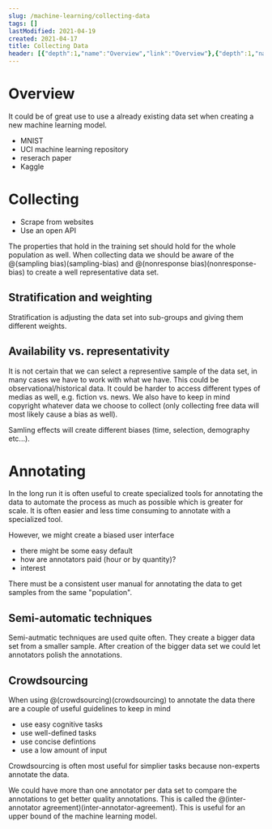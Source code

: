 ```yaml
---
slug: /machine-learning/collecting-data
tags: []
lastModified: 2021-04-19
created: 2021-04-17
title: Collecting Data
header: [{"depth":1,"name":"Overview","link":"Overview"},{"depth":1,"name":"Collecting","link":"Collecting"},{"depth":2,"name":"Stratification and weighting","link":"Stratification-and-weighting"},{"depth":2,"name":"Availability vs. representativity","link":"Availability-vs.-representativity"},{"depth":1,"name":"Annotating","link":"Annotating"},{"depth":2,"name":"Semi-automatic techniques","link":"Semi-automatic-techniques"},{"depth":2,"name":"Crowdsourcing","link":"Crowdsourcing"}]
---
```


# Overview

It could be of great use to use a already existing data set when creating a new machine learning model.

- MNIST
- UCI machine learning repository
- reserach paper
- Kaggle

# Collecting

- Scrape from websites
- Use an open API

The properties that hold in the training set should hold for the whole population as well. When collecting data we should be aware of the @(sampling bias)(sampling-bias) and @(nonresponse bias)(nonresponse-bias) to create a well representative data set.

## Stratification and weighting
Stratification is adjusting the data set into sub-groups and giving them different weights.

## Availability vs. representativity
It is not certain that we can select a representive sample of the data set, in many cases we have to work with what we have. This could be observational/historical data. It could be harder to access different types of medias as well, e.g. fiction vs. news. We also have to keep in mind copyright whatever data we choose to collect (only collecting free data will most likely cause a bias as well).

Samling effects will create different biases (time, selection, demography etc...).

# Annotating
In the long run it is often useful to create specialized tools for annotating the data to automate the process as much as possible which is greater for scale. It is often easier and less time consuming to annotate with a specialized tool.

However, we might create a biased user interface
- there might be some easy default
- how are annotators paid (hour or by quantity)?
- interest

There must be a consistent user manual for annotating the data to get samples from the same "population".

## Semi-automatic techniques
Semi-autmatic techniques are used quite often. They create a bigger data set from a smaller sample. After creation of the bigger data set we could let annotators polish the annotations.

## Crowdsourcing
When using @(crowdsourcing)(crowdsourcing) to annotate the data there are a couple of useful guidelines to keep in mind

- use easy cognitive tasks
- use well-defined tasks
- use concise defintions
- use a low amount of input

Crowdsourcing is often most useful for simplier tasks because non-experts annotate the data.

We could have more than one annotator per data set to compare the annotations to get better quality annotations. This is called the @(inter-annotator agreement)(inter-annotator-agreement). This is useful for an upper bound of the machine learning model.

